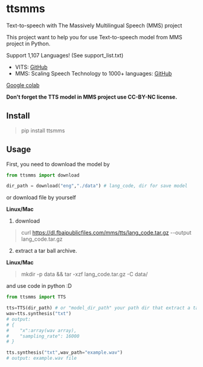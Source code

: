 # ttsmms
Text-to-speech with The Massively Multilingual Speech (MMS) project

This project want to help you for use Text-to-speech model from MMS project in Python.

Support 1,107 Languages! (See support_list.txt)

- VITS: [GitHub](https://github.com/jaywalnut310/vits)
- MMS: Scaling Speech Technology to 1000+ languages: [GitHub](https://github.com/facebookresearch/fairseq/tree/main/examples/mms)

[Google colab](https://colab.research.google.com/github/wannaphong/ttsmms/blob/main/notebook/test.ipynb)

**Don't forget the TTS model in MMS project use CC-BY-NC license.**

## Install

> pip install ttsmms


## Usage

First, you need to download the model by

```python
from ttsmms import download

dir_path = download("eng","./data") # lang_code, dir for save model
```

or download file by yourself

**Linux/Mac**

1. download

> curl https://dl.fbaipublicfiles.com/mms/tts/lang_code.tar.gz --output lang_code.tar.gz

2. extract a tar ball archive.

**Linux/Mac**

> mkdir -p data && tar -xzf lang_code.tar.gz -C data/

and use code in python :D

```python
from ttsmms import TTS

tts=TTS(dir_path) # or "model_dir_path" your path dir that extract a tar ball archive
wav=tts.synthesis("txt")
# output:
# {
#    "x":array(wav array),
#    "sampling_rate": 16000
# }

tts.synthesis("txt",wav_path="example.wav")
# output: example.wav file
```
